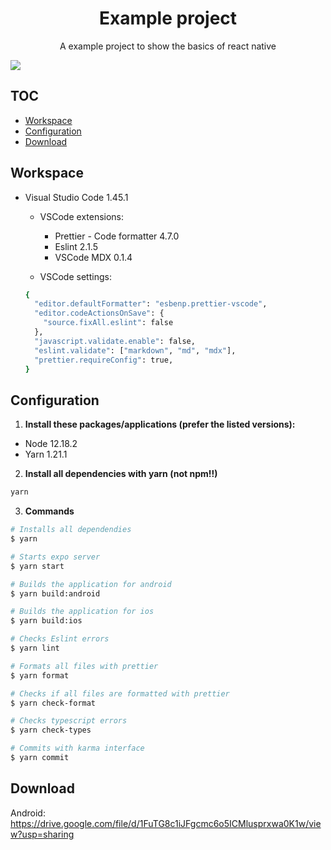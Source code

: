 <h1 align="center">
  Example project
</h1>

<p align="center">
  A example project to show the basics of react native
</p>

<a align="center" href="./CHANGELOG.md">
  <img src="https://img.shields.io/badge/version-1.0.0-blue" />
</a>

## TOC

- [Workspace](#workspace)
- [Configuration](#configuration)
- [Download](#download)

## Workspace

- Visual Studio Code 1.45.1

  - VSCode extensions:

    - Prettier - Code formatter 4.7.0
    - Eslint 2.1.5
    - VSCode MDX 0.1.4

  - VSCode settings:

  ```sh
  {
    "editor.defaultFormatter": "esbenp.prettier-vscode",
    "editor.codeActionsOnSave": {
      "source.fixAll.eslint": false
    },
    "javascript.validate.enable": false,
    "eslint.validate": ["markdown", "md", "mdx"],
    "prettier.requireConfig": true,
  }
  ```

## Configuration

1. **Install these packages/applications (prefer the listed versions):**

- Node 12.18.2
- Yarn 1.21.1

2. **Install all dependencies with yarn (not npm!!)**

```sh
yarn
```

3. **Commands**

```bash
# Installs all dependendies
$ yarn

# Starts expo server
$ yarn start

# Builds the application for android
$ yarn build:android

# Builds the application for ios
$ yarn build:ios

# Checks Eslint errors
$ yarn lint

# Formats all files with prettier
$ yarn format

# Checks if all files are formatted with prettier
$ yarn check-format

# Checks typescript errors
$ yarn check-types

# Commits with karma interface
$ yarn commit
```

## Download

Android: <https://drive.google.com/file/d/1FuTG8c1iJFgcmc6o5ICMlusprxwa0K1w/view?usp=sharing>
